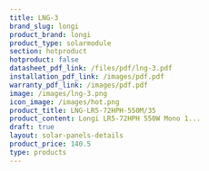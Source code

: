 ```yaml
---
title: LNG-3
brand_slug: longi
product_brand: longi
product_type: solarmodule
section: hotproduct
hotproduct: false
datasheet_pdf_link: /files/pdf/lng-3.pdf
installation_pdf_link: /images/pdf.pdf
warranty_pdf_link: /images/pdf.pdf
image: /images/lng-3.png
icon_image: /images/hot.png
product_title: LNG-LR5-72HPH-550M/35
product_content: Longi LR5-72HPH 550W Mono 1...
draft: true
layout: solar-panels-details
product_price: 140.5
type: products
---
```

